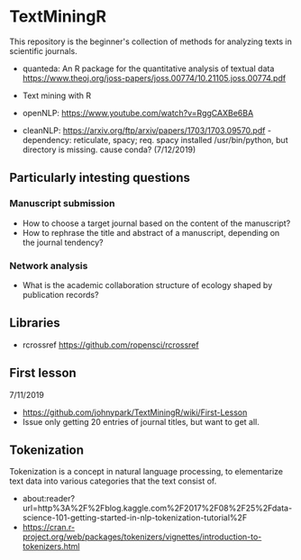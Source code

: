 # TextMiningR
This repository is the beginner's collection of methods for analyzing texts in scientific journals. 
- quanteda: An R package for the quantitative analysis of textual data
  https://www.theoj.org/joss-papers/joss.00774/10.21105.joss.00774.pdf
 
- Text mining with R 
- openNLP: https://www.youtube.com/watch?v=RggCAXBe6BA
- cleanNLP: https://arxiv.org/ftp/arxiv/papers/1703/1703.09570.pdf
    -dependency: reticulate, spacy; req. spacy installed /usr/bin/python, but directory is missing. cause conda? (7/12/2019)

## Particularly intesting questions
### Manuscript submission 
- How to choose a target journal based on the content of the manuscript?
- How to rephrase the title and abstract of a manuscript, depending on the journal tendency? 
### Network analysis
- What is the academic collaboration structure of ecology shaped by publication records?


## Libraries 
- rcrossref https://github.com/ropensci/rcrossref

## First lesson 
7/11/2019
- https://github.com/johnypark/TextMiningR/wiki/First-Lesson
- Issue only getting 20 entries of journal titles, but want to get all. 

## Tokenization
Tokenization is a concept in natural language processing, to elementarize text data into various categories that the text consist of.
- about:reader?url=http%3A%2F%2Fblog.kaggle.com%2F2017%2F08%2F25%2Fdata-science-101-getting-started-in-nlp-tokenization-tutorial%2F
- https://cran.r-project.org/web/packages/tokenizers/vignettes/introduction-to-tokenizers.html
